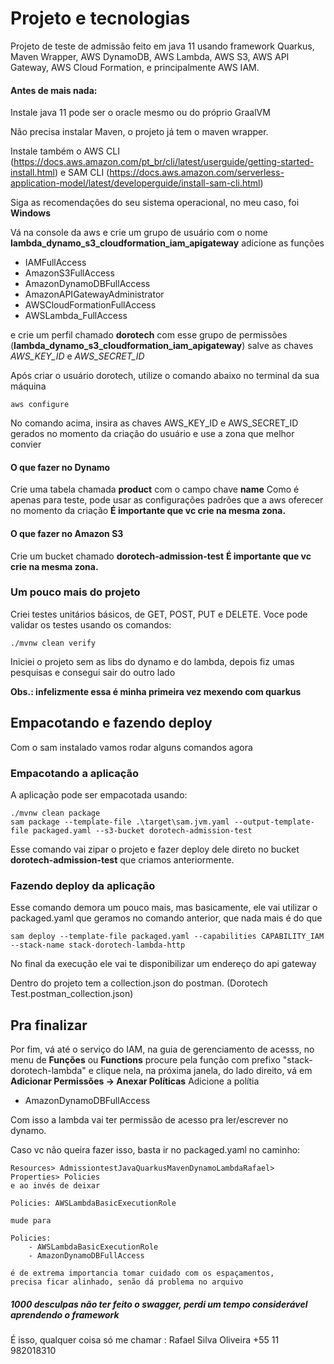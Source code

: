 # Projeto e tecnologias

Projeto de teste de admissão feito em java 11 usando framework Quarkus, Maven Wrapper, AWS DynamoDB, AWS Lambda, AWS S3, AWS API Gateway, AWS Cloud Formation, e principalmente AWS IAM.

#### Antes de mais nada:
Instale java 11
pode ser o oracle mesmo ou do próprio GraalVM

Não precisa instalar Maven, o projeto já tem o maven wrapper.

Instale também o AWS CLI (https://docs.aws.amazon.com/pt_br/cli/latest/userguide/getting-started-install.html) 
e SAM CLI (https://docs.aws.amazon.com/serverless-application-model/latest/developerguide/install-sam-cli.html)

Siga as recomendações do seu sistema operacional, no meu caso, foi **Windows**

Vá na console da aws e crie um grupo de usuário com o nome **lambda_dynamo_s3_cloudformation_iam_apigateway**
adicione as funções

- IAMFullAccess
- AmazonS3FullAccess
- AmazonDynamoDBFullAccess
- AmazonAPIGatewayAdministrator
- AWSCloudFormationFullAccess
- AWSLambda_FullAccess

e crie um perfil chamado **dorotech** com esse grupo de permissões (**lambda_dynamo_s3_cloudformation_iam_apigateway**)
salve as chaves *AWS_KEY_ID* e *AWS_SECRET_ID*

Após criar o usuário dorotech, utilize o comando abaixo no terminal da sua máquina

```shell script
aws configure
```
No comando acima, insira as chaves AWS_KEY_ID e AWS_SECRET_ID gerados no momento da criação do usuário e use a zona que melhor convier

#### O que fazer no Dynamo
Crie uma tabela chamada **product** com o campo chave **name**
Como é apenas para teste, pode usar as configurações padrões que a aws oferecer no momento da criação
**É importante que vc crie na mesma zona.**

#### O que fazer no Amazon S3
Crie um bucket chamado **dorotech-admission-test**
**É importante que vc crie na mesma zona.**

### Um pouco mais do projeto

Criei testes unitários básicos, de GET, POST, PUT e DELETE.
Voce pode validar os testes usando os comandos:
```shell script
./mvnw clean verify
```

Iniciei o projeto sem as libs do dynamo e do lambda,
depois fiz umas pesquisas e consegui sair do outro lado

**Obs.: infelizmente essa é minha primeira vez mexendo com quarkus**

## Empacotando e fazendo deploy
Com o sam instalado vamos rodar alguns comandos agora

### Empacotando a aplicação

A aplicação pode ser empacotada usando:
```shell script
./mvnw clean package
sam package --template-file .\target\sam.jvm.yaml --output-template-file packaged.yaml --s3-bucket dorotech-admission-test
```

Esse comando vai zipar o projeto e fazer deploy dele direto no bucket **dorotech-admission-test** que criamos anteriormente.

### Fazendo deploy da aplicação

Esse comando demora um pouco mais, mas basicamente, ele vai utilizar o packaged.yaml que geramos no comando anterior, que nada mais é do que 
```shell script
sam deploy --template-file packaged.yaml --capabilities CAPABILITY_IAM --stack-name stack-dorotech-lambda-http
```
No final da execução ele vai te disponibilizar um endereço do api gateway

Dentro do projeto tem a collection.json do postman. (Dorotech Test.postman_collection.json)

## Pra finalizar

Por fim, vá até o serviço do IAM, na guia de gerenciamento de acesss, no menu de **Funções** ou **Functions** procure pela função com prefixo "stack-dorotech-lambda" e clique nela, na próxima janela, do lado direito, vá em **Adicionar Permissões -> Anexar Políticas** 
Adicione a polítia
- AmazonDynamoDBFullAccess

Com isso a lambda vai ter permissão de acesso pra ler/escrever no dynamo.

Caso vc não queira fazer isso, basta ir no packaged.yaml no caminho:
```shell script
Resources> AdmissiontestJavaQuarkusMavenDynamoLambdaRafael> Properties> Policies
e ao invés de deixar

Policies: AWSLambdaBasicExecutionRole

mude para

Policies: 
    - AWSLambdaBasicExecutionRole
    - AmazonDynamoDBFullAccess

é de extrema importancia tomar cuidado com os espaçamentos, 
precisa ficar alinhado, senão dá problema no arquivo
```

##### 1000 desculpas não ter feito o swagger, perdi um tempo considerável aprendendo o framework ##### 

É isso, qualquer coisa só me chamar :
Rafael Silva Oliveira
+55 11 982018310

